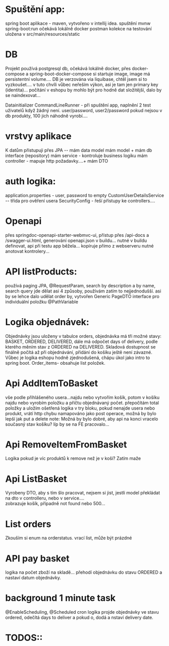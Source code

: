# Spuštění app:
spring boot aplikace - maven, vytvořeno v intellij idea. spuštění mvnw spring-boot:run
očekává lokálně docker
postman kolekce na testování uložena v src/main/resources/static

# DB
Projekt používá postgresql db, očekává lokálně docker, přes docker-compose a spring-boot-docker-compose si startuje image, image má persistentní volume....
DB je verzována via liquibase, chtěl jsem si to vyzkoušet....
v tuto chvíli vůbec neřeším výkon, asi je tam jen primary key (identita)... počítání v eshopu by mohlo být pro hodně dat složitější, dalo by se naindexovat...

Datainitializer
CommandLineRunner - při spuštění app, naplnění 2 test uživatelů když žádný není. user/password, user2/password
pokud nejsou v db produkty, 100 jich náhodně vyrobí....

# vrstvy aplikace
K datům přistupuji přes JPA -- mám data model
    mám model + mám db interface (repository)
mám service - kontroluje business logiku
mám controller - mapuje http požadavky....+ mám DTO

# auth logika: 
application.properties - user, password to empty
CustomUserDetailsService -- třída pro ověření usera 
SecurityConfig - řeší přístupy ke controllers....

# Openapi
přes springdoc-openapi-starter-webmvc-ui, přístup přes /api-docs a /swagger-ui.html, generování openapi.json v buildu... 
nutné v buildu definovat, api při testu app běžela... kopíruje přímo z webserveru
nutné anotovat kontrolery... 

# API listProducts: 
používá paging JPA, @RequestParam, search by description a by name, search query jde dělat asi 4 způsoby, používám zatím to nejjednodušší.
asi by se lehce dalo udělat order by, vytvořen Generic PageDTO interface
pro individuální položku @PathVariable

# Logika objednávek:
Objednávky jsou uloženy v tabulce orders, objednávka má tři možné stavy: BASKET, ORDERED, DELIVERED, dále má odpočet days of delivery, podle kterého měním stav z ORDERED na DELIVERED.
Skladová dostupnost se finálně počítá až při objednávání, přidání do košíku ještě není závazné. Vůbec je logika eshopu hodně zjednodušená, chápu úkol jako intro to spring boot.
Order_items- obsahuje list položek.

# Api AddItemToBasket
vše podle přihlášeného usera...najdu nebo vytvořím košík, potom v košíku najdu nebo vyrobím položku a přičtu objednávaný počet. přepočítám total položky a uložím
ošetřená logika v try bloku, pokud nenajde usera nebo produkt, vrátí http chybu
namapováno jako post operace, možná by bylo lepší jak put a delete
note: Možná by bylo dobré, aby api na konci vracelo současný stav košíku? líp by se na FE pracovalo...

# Api RemoveItemFromBasket
Logika pokud je víc produktů k remove než je v koši? Zatím maže

# Api ListBasket
Vyrobeny DTO, aby s tím šlo pracovat, nejsem si jist, jestli model překládat na dto v controlleru, nebo v service....  
zobrazuje košík, případně not found nebo 500...

# List orders
Zkouším si enum na orderstatus.
vrací list, může být prázdné

# API pay basket
logika na počet zboží na skladě...
přehodí objednávku do stavu ORDERED a nastaví datum objednávky.

# background 1 minute task
@EnableScheduling, @Scheduled cron
logika projde objednávky ve stavu ordered, odečítá days to deliver a pokud o, dodá a nstaví delivery date.

# TODOS::

